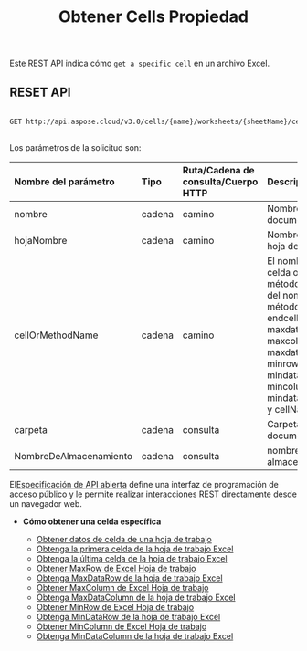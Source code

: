 ﻿---
title: Obtener Cells Propiedad
type: docs
url: /es/get-cells-properties/
weight: 130
---
Este REST API indica cómo `get a specific cell` en un archivo Excel.

## RESET API
 
```bash
 
GET http://api.aspose.cloud/v3.0/cells/{name}/worksheets/{sheetName}/cells/{cellOrMethodName}
 
```
 Los parámetros de la solicitud son:
 
| Nombre del parámetro| Tipo| Ruta/Cadena de consulta/Cuerpo HTTP|Descripción|
|:- |:- |:- |:- |
| nombre| cadena| camino| Nombre del documento.|
| hojaNombre| cadena| camino| Nombre de la hoja de trabajo.|
| cellOrMethodName| cadena| camino|El nombre de la celda o del método. (Valor del nombre del método: firstcell, endcell, maxrow, maxdatarow, maxcolumn, maxdatacolumn, minrow, mindatarow, mincolumn, mindatacolumn y cellName).|
| carpeta| cadena| consulta| Carpeta del documento.|
| NombreDeAlmacenamiento| cadena| consulta| nombre de almacenamiento.|
 
 El[Especificación de API abierta](https://apireference.aspose.cloud/cells/#/Cells/GetWorksheetCell) define una interfaz de programación de acceso público y le permite realizar interacciones REST directamente desde un navegador web.


- **Cómo obtener una celda específica**

   - [Obtener datos de celda de una hoja de trabajo](/cells/es/get-cell-data-from-a-worksheet/)
   - [Obtenga la primera celda de la hoja de trabajo Excel](/cells/es/get-first-cell-from-excel-worksheet/)
   - [Obtenga la última celda de la hoja de trabajo Excel](/cells/es/get-last-cell-of-excel-worksheet/)
   - [Obtener MaxRow de Excel Hoja de trabajo](/cells/es/get-maxrow-from-excel-worksheet/)
   - [Obtenga MaxDataRow de la hoja de trabajo Excel](/cells/es/get-maxdatarow-from-excel-worksheet/)
   - [Obtener MaxColumn de Excel Hoja de trabajo](/cells/es/get-maxcolumn-from-excel-worksheet/)
   - [Obtenga MaxDataColumn de la hoja de trabajo Excel](/cells/es/get-maxdatacolumn-from-excel-worksheet/)
   - [Obtener MinRow de Excel Hoja de trabajo](/cells/es/get-minrow-from-excel-worksheet/)
   - [Obtenga MinDataRow de la hoja de trabajo Excel](/cells/es/get-mindatarow-from-excel-worksheet/)
   - [Obtener MinColumn de Excel Hoja de trabajo](/cells/es/get-mincolumn-from-excel-worksheet/)
   - [Obtenga MinDataColumn de la hoja de trabajo Excel](/cells/es/get-mindatacolumn-from-excel-worksheet/)
